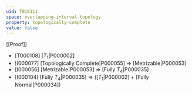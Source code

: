 ```yaml
---
uid: T016111
space: overlapping-interval-topology
property: topologically-complete
value: false
---
```

[[Proof]]

* [T000108] [$T_1$|P000002]
* [I000077] [Topologically Complete|P000055] => [Metrizable|P000053]
* [I000056] [Metrizable|P000053] => [Fully $T_4$|P000035]
* [I000104] [Fully $T_4$|P000035] => ([$T_1$|P000002] + [Fully Normal|P000034])

